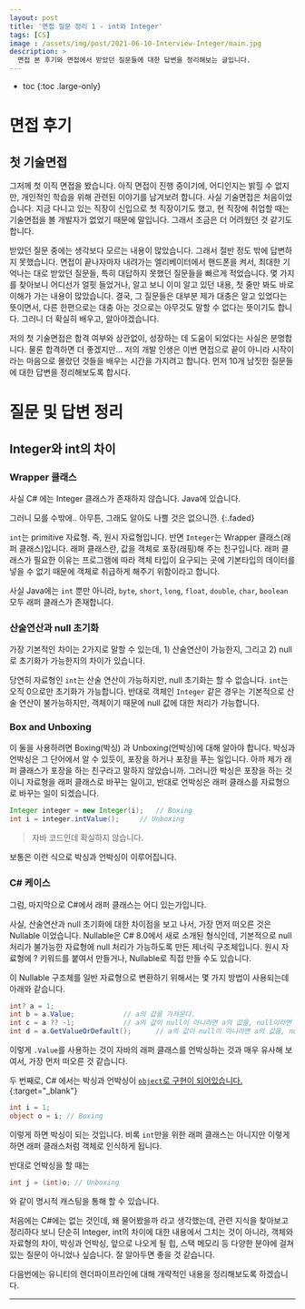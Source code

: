 ```yaml
---
layout: post
title: '면접 질문 정리 1 - int와 Integer'
tags: [CS]
image : /assets/img/post/2021-06-10-Interview-Integer/main.jpg
description: >
  면접 본 후기와 면접에서 받았던 질문들에 대한 답변을 정리해보는 글입니다.
---
```


* toc
{:toc .large-only}


# 면접 후기

## 첫 기술면접

그저께 첫 이직 면접을 봤습니다. 아직 면접이 진행 중이기에, 어디인지는 밝힐 수 없지만, 개인적인 학습을 위해 관련된 이야기를 남겨보려 합니다. 사실 기술면접은 처음이었습니다. 지금 다니고 있는 직장이 신입으로 첫 직장이기도 했고, 현 직장에 취업할 때는 기술면접을 볼 개발자가 없었기 때문에 말입니다. 그래서 조금은 더 어려웠던 것 같기도 합니다. 

받았던 질문 중에는 생각보다 모르는 내용이 많았습니다. 그래서 절반 정도 밖에 답변하지 못했습니다. 면접이 끝나자마자 내려가는 엘리베이터에서 핸드폰을 켜서, 최대한 기억나는 대로 받았던 질문들, 특히 대답하지 못했던 질문들을 빠르게 적었습니다. 몇 가지를 찾아보니 어디선가 얼핏 들었거나, 알고 보니 이미 알고 있던 내용, 첫 줄만 봐도 바로 이해가 가는 내용이 많았습니다. 결국, 그 질문들은 대부분 제가 대충은 알고 있었다는 뜻이면서, 다른 한편으로는 대충 아는 것으로는 아무것도 말할 수 없다는 뜻이기도 합니다. 그러니 더 확실히 배우고, 알아야겠습니다. 

저의 첫 기술면접은 합격 여부와 상관없이, 성장하는 데 도움이 되었다는 사실은 분명합니다. 물론 합격하면 더 좋겠지만... 저의 개발 인생은 이번 면접으로 끝이 아니라 시작이라는 마음으로 몰랐던 것들을 배우는 시간을 가지려고 합니다. 먼저 10개 남짓한 질문들에 대한 답변을 정리해보도록 합시다. 




# 질문 및 답변 정리

## Integer와 int의 차이

### Wrapper 클래스

사실 C# 에는 Integer 클래스가 존재하지 않습니다. Java에 있습니다. 

그러니 모를 수밖에.. 아무튼, 그래도 알아도 나쁠 것은 없으니깐.
{:.faded}

`int`는 primitive 자료형. 즉, 원시 자료형입니다. 반면 `Integer`는 Wrapper 클래스(래퍼 클래스)입니다. 래퍼 클래스란, 값을 객체로 포장(래핑)해 주는 친구입니다.
래퍼 클래스가 필요한 이유는 프로그램에 따라 객체 타입이 요구되는 곳에 기본타입의 데이터를 넣을 수 없기 때문에 객체로 취급하게 해주기 위함이라고 합니다.

사실 Java에는 `int` 뿐만 아니라, `byte`, `short`, `long`, `float`, `double`, `char`, `boolean` 모두 래퍼 클래스가 존재합니다.

### 산술연산과 null 초기화

가장 기본적인 차이는 2가지로 말할 수 있는데, 1) 산술연산이 가능한지, 그리고 2) null로 초기화가 가능한지의 차이가 있습니다.

당연히 자료형인 `int`는 산술 연산이 가능하지만, null 초기화는 할 수 없습니다. `int`는 오직 0으로만 초기화가 가능합니다. 
반대로 객체인 `Integer` 같은 경우는 기본적으로 산술 연산이 불가능하지만, 객체이기 때문에 null 값에 대한 처리가 가능합니다. 

### Box and Unboxing

이 둘을 사용하려면 Boxing(박싱) 과 Unboxing(언박싱)에 대해 알아야 합니다. 박싱과 언박싱은 그 단어에서 알 수 있듯이, 포장을 하거나 포장을 푸는 일입니다. 아까 제가 래퍼 클래스가 포장을 하는 친구라고 말하지 않았습니까. 그러니깐 박싱은 포장을 하는 것이니 자료형을 래퍼 클래스로 바꾸는 일이고, 반대로 언박싱은 래퍼 클래스를 자료형으로 바꾸는 일이 되겠습니다.

```java
Integer integer = new Integer(i);	// Boxing
int i = integer.intValue();		// Unboxing
```

> 자바 코드인데 확실하지 않습니다.

보통은 이런 식으로 박싱과 언박싱이 이루어집니다.

### C# 케이스

그럼, 마지막으로 C#에서 래퍼 클래스는 어디 있는가입니다.

사실, 산술연산과 null 초기화에 대한 차이점을 보고 나서, 가장 먼저 떠오른 것은 Nullable 이었습니다. Nullable은 C# 8.0에서 새로 소개된 형식인데, 기본적으로 null 처리가 불가능한 자료형에 null 처리가 가능하도록 만든 제너릭 구조체입니다. 원시 자료형에 ? 키워드를 붙여서 만들거나, Nullable<T>로 직접 만들 수도 있습니다.

이 Nullable 구조체를 일반 자료형으로 변환하기 위해서는 몇 가지 방법이 사용되는데 아래와 같습니다.

```c#
int? a = 1;
int b = a.Value;			// a의 값을 가져온다.
int c = a ?? -1;			// a의 값이 null이 아니라면 a의 값을, null이라면 -1을 반환한다.
int d = a.GetValueOrDefault();		// a의 값이 null이 아니라면 a의 값을, null이라면 default값을 반환한다.
```

이렇게 `.Value`를 사용하는 것이 자바의 래퍼 클래스를 언박싱하는 것과 매우 유사해 보여서, 가장 먼저 떠오른 것 같습니다.



두 번째로, C# 에서는 박싱과 언박싱이 [`object`로 구현이 되어있습니다.](https://docs.microsoft.com/ko-kr/dotnet/csharp/programming-guide/types/boxing-and-unboxing){:target="_blank"}

```c#
int i = 1;
object o = i; // Boxing
```

이렇게 하면 박싱이 되는 것입니다. 비록 `int`만을 위한 래퍼 클래스는 아니지만 이렇게 하면 래퍼 클래스처럼 객체로 인식하게 됩니다.

반대로 언박싱을 할 때는 

```c#
int j = (int)o; // Unboxing
```

와 같이 명시적 캐스팅을 통해 할 수 있습니다.

처음에는 C#에는 없는 것인데, 왜 물어봤을까 라고 생각했는데, 관련 지식을 찾아보고 정리하다 보니 단순히 Integer, int의 차이에 대한 내용에서 그치는 것이 아니라, 객체와 자료형의 차이, 박싱과 언박싱, 앞으로 나오게 될 힙, 스택 메모리 등 다양한 분야에 걸쳐있는 질문이 아니었나 싶습니다. 잘 알아두면 좋을 것 같습니다. 

다음번에는 유니티의 렌더파이프라인에 대해 개략적인 내용을 정리해보도록 하겠습니다.

---